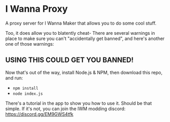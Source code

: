 # I Wanna Proxy
A proxy server for I Wanna Maker that allows you to do some cool stuff.

Too, it does allow you to blatently cheat- There are several warnings in place to make sure you can't "accidentally get banned", and here's another one of those warnings:
## USING THIS COULD GET YOU BANNED!

Now that's out of the way, install Node.js & NPM, then download this repo, and run:
- `npm install`
- `node index.js`

There's a tutorial in the app to show you how to use it. Should be that simple. If it's not, you can join the IWM modding discord: https://discord.gg/EM9GWS4tfk

